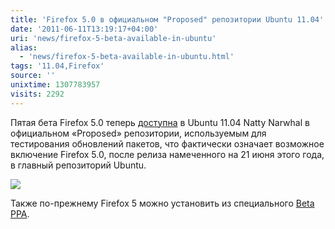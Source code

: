 ```yaml
---
title: 'Firefox 5.0 в официальном "Proposed" репозитории Ubuntu 11.04'
date: '2011-06-11T13:19:17+04:00'
uri: 'news/firefox-5-beta-available-in-ubuntu'
alias: 
  - 'news/firefox-5-beta-available-in-ubuntu.html'
tags: '11.04,Firefox'
source: ''
unixtime: 1307783957
visits: 2292
---
```

Пятая бета Firefox 5.0 теперь [доступна](https://launchpad.net/ubuntu/natty/+package/firefox) в Ubuntu 11.04 Natty Narwhal в официальном «Proposed» репозитории, используемым для тестирования обновлений пакетов, что фактически означает возможное включение Firefox 5.0, после релиза намеченного на 21 июня этого года, в главный репозиторий Ubuntu.

![](img/2011/06/11/13-00/firefox-logo-5703351065-o.jpg)

Также по-прежнему Firefox 5 можно установить из специального [Beta PPA](apps/firefox-5-beta-in-ubuntu-ppa).
